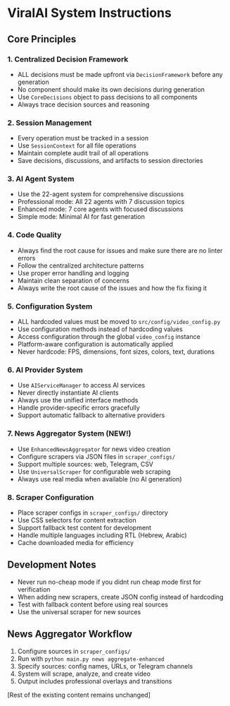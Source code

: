 # ViralAI System Instructions

## Core Principles

### 1. Centralized Decision Framework
- ALL decisions must be made upfront via `DecisionFramework` before any generation
- No component should make its own decisions during generation
- Use `CoreDecisions` object to pass decisions to all components
- Always trace decision sources and reasoning

### 2. Session Management
- Every operation must be tracked in a session
- Use `SessionContext` for all file operations
- Maintain complete audit trail of all operations
- Save decisions, discussions, and artifacts to session directories

### 3. AI Agent System
- Use the 22-agent system for comprehensive discussions
- Professional mode: All 22 agents with 7 discussion topics
- Enhanced mode: 7 core agents with focused discussions
- Simple mode: Minimal AI for fast generation

### 4. Code Quality
- Always find the root cause for issues and make sure there are no linter errors
- Follow the centralized architecture patterns
- Use proper error handling and logging
- Maintain clean separation of concerns
- Always write the root cause of the issues and how the fix fixing it

### 5. Configuration System
- ALL hardcoded values must be moved to `src/config/video_config.py`
- Use configuration methods instead of hardcoding values
- Access configuration through the global `video_config` instance
- Platform-aware configuration is automatically applied
- Never hardcode: FPS, dimensions, font sizes, colors, text, durations

### 6. AI Provider System
- Use `AIServiceManager` to access AI services
- Never directly instantiate AI clients
- Always use the unified interface methods
- Handle provider-specific errors gracefully
- Support automatic fallback to alternative providers

### 7. News Aggregator System (NEW!)
- Use `EnhancedNewsAggregator` for news video creation
- Configure scrapers via JSON files in `scraper_configs/`
- Support multiple sources: web, Telegram, CSV
- Use `UniversalScraper` for configurable web scraping
- Always use real media when available (no AI generation)

### 8. Scraper Configuration
- Place scraper configs in `scraper_configs/` directory
- Use CSS selectors for content extraction
- Support fallback test content for development
- Handle multiple languages including RTL (Hebrew, Arabic)
- Cache downloaded media for efficiency

## Development Notes
- Never run no-cheap mode if you didnt run cheap mode first for verification
- When adding new scrapers, create JSON config instead of hardcoding
- Test with fallback content before using real sources
- Use the universal scraper for new sources

## News Aggregator Workflow
1. Configure sources in `scraper_configs/`
2. Run with `python main.py news aggregate-enhanced`
3. Specify sources: config names, URLs, or Telegram channels
4. System will scrape, analyze, and create video
5. Output includes professional overlays and transitions

[Rest of the existing content remains unchanged]